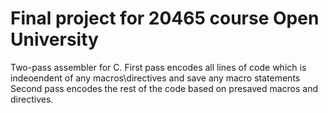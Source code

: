 # Final project for 20465 course Open University
Two-pass assembler for C.
First pass encodes all lines of code which is indeoendent of any macros\directives and save any macro statements
Second pass encodes the rest of the code based on presaved macros and directives.

